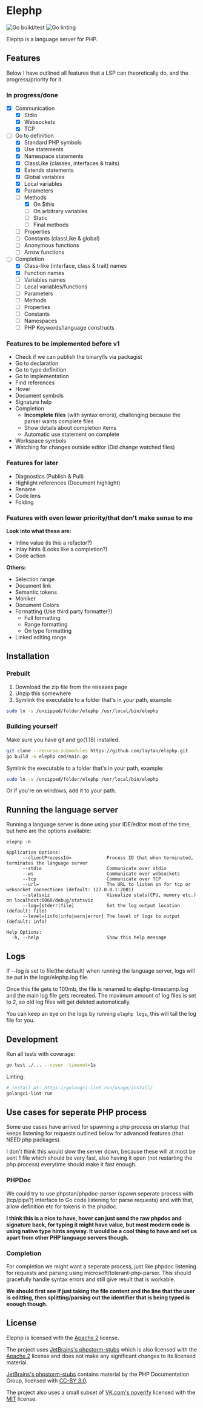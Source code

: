 # Elephp

![Go build/test](https://github.com/laytan/elephp/actions/workflows/go-test.yml/badge.svg?branch=main)
![Go linting](https://github.com/laytan/elephp/actions/workflows/golangci-lint.yml/badge.svg?branch=main)

Elephp is a language server for PHP.

## Features

Below I have outlined all features that a LSP can theoretically do, and the progress/priority for it.

### In progress/done

- [x] Communication
    - [x] Stdio
    - [x] Websockets
    - [x] TCP
- [ ] Go to definition
    - [x] Standard PHP symbols
    - [x] Use statements
    - [x] Namespace statements
    - [x] ClassLike (classes, interfaces & traits)
    - [x] Extends statements
    - [x] Global variables
    - [x] Local variables
    - [x] Parameters
    - [ ] Methods
        - [x] On $this
        - [ ] On arbitrary variables
        - [ ] Static
        - [ ] Final methods
    - [ ] Properties
    - [ ] Constants (classLike & global)
    - [ ] Anonymous functions
    - [ ] Arrow functions
- [ ] Completion
    - [x] Class-like (interface, class & trait) names
    - [x] Function names
    - [ ] Variables names
    - [ ] Local variables/functions
    - [ ] Parameters
    - [ ] Methods
    - [ ] Properties
    - [ ] Constants
    - [ ] Namespaces
    - [ ] PHP Keywords/language constructs

### Features to be implemented before v1

- Check if we can publish the binary/ls via packagist
- Go to declaration
- Go to type definition
- Go to implementation
- Find references
- Hover
- Document symbols
- Signature help
- Completion
    - **Incomplete files** (with syntax errors), challenging because the parser wants complete files
    - Show details about completion items
    - Automatic use statement on complete
- Workspace symbols
- Watching for changes outside editor (Did change watched files)

### Features for later

- Diagnostics (Publish & Pull)
- Highlight references (Document highlight)
- Rename
- Code lens
- Folding

### Features with even lower priority/that don't make sense to me

**Look into what these are:**  
- Inline value (is this a refactor?)
- Inlay hints (Looks like a completion?)
- Code action

**Others:**  
- Selection range
- Document link
- Semantic tokens
- Moniker
- Document Colors
- Formatting (Use third party formatter?)
    - Full formatting
    - Range formatting
    - On type formatting
- Linked editing range

## Installation

### Prebuilt

1. Download the zip file from the releases page
2. Unzip this somewhere
3. Symlink the executable to a folder that's in your path, example:
```bash
sudo ln -s /unzipped/folder/elephp /usr/local/bin/elephp
```

### Building yourself

Make sure you have git and go(1.18) installed.

```bash
git clone --recurse-submodules https://github.com/laytan/elephp.git
go build -o elephp cmd/main.go
```

Symlink the executable to a folder that's in your path, example:
```bash
sudo ln -s /unzipped/folder/elephp /usr/local/bin/elephp
```

Or if you're on windows, add it to your path.

## Running the language server

Running a language server is done using your IDE/editor most of the time,
but here are the options available:

```
elephp -h

Application Options:
      --clientProcessId=             Process ID that when terminated, terminates the language server
      --stdio                        Communicate over stdio
      --ws                           Communicate over websockets
      --tcp                          Communicate over TCP
      --url=                         The URL to listen on for tcp or websocket connections (default: 127.0.0.1:2001)
      --statsviz                     Visualize stats(CPU, memory etc.) on localhost:6060/debug/statsviz
      --log=[stderr|file]            Set the log output location (default: file)
      --level=[info|info|warn|error] The level of logs to output (default: info)

Help Options:
  -h, --help                         Show this help message
```

## Logs

If --log is set to file(the default) when running the language server, logs will be put in
the logs/elephp.log file.

Once this file gets to 100mb, the file is renamed to elephp-timestamp.log and the 
main log file gets recreated.
The maximum amount of log files is set to 2, so old log files will get deleted automatically.

You can keep an eye on the logs by running `elephp logs`, this will tail the log file for you.

## Development

Run all tests with coverage:
```bash
go test ./... --cover -timeout=1s
```

Linting:
```bash
# install at: https://golangci-lint.run/usage/install/
golangci-lint run
```

## Use cases for seperate PHP process

Some use cases have arrived for spawning a php process on startup that keeps 
listening for requests outlined below for advanced features (that NEED php packages).

I don't think this would slow the server down, because these will at most be sent 1 file
which should be very fast, also having it open (not restarting the php process)
everytime should make it fast enough.

### PHPDoc

We could try to use phpstan/phpdoc-parser
(spawn seperate process with (tcp/pipe?) interface to Go code listening for parse requests)
and with that, allow definition etc for tokens in the phpdoc.

**I think this is a nice to have, hover can just send the raw phpdoc and signature back,
for typing it might have value, but most modern code is using native type hints anyway.
It would be a cool thing to have and set us apart from other PHP language servers though.**

### Completion

For completion we might want a seperate process, just like phpdoc listening for requests and
parsing using microsoft/tolerant-php-parser. This should gracefully handle syntax errors and
still give result that is workable.

**We should first see if just taking the file content and the line that the user is editting,
then splitting/parsing out the identifier that is being typed is enough though.**

## License

Elephp is licensed with the [Apache 2](https://www.apache.org/licenses/LICENSE-2.0) license.

The project uses [JetBrains's phpstorm-stubs](https://github.com/JetBrains/phpstorm-stubs)
which is also licensed with the [Apache 2](https://www.apache.org/licenses/LICENSE-2.0) license and does not
make any significant changes to its licensed material.

[JetBrains's phpstorm-stubs](https://github.com/JetBrains/phpstorm-stubs) contains material by the PHP Documentation Group,
licensed with [CC-BY 3.0](https://www.php.net/manual/en/cc.license.php).

The project also uses a small subset of [VK.com's noverify](https://github.com/VKCOM/noverify)
licensed with the [MIT](https://raw.githubusercontent.com/VKCOM/noverify/v0.5.3/LICENSE) license.
